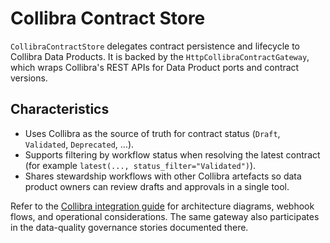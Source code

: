 # Collibra Contract Store

`CollibraContractStore` delegates contract persistence and lifecycle to
Collibra Data Products. It is backed by the
`HttpCollibraContractGateway`, which wraps Collibra's REST APIs for Data
Product ports and contract versions.

## Characteristics

* Uses Collibra as the source of truth for contract status (`Draft`,
  `Validated`, `Deprecated`, …).
* Supports filtering by workflow status when resolving the latest
  contract (for example `latest(..., status_filter="Validated")`).
* Shares stewardship workflows with other Collibra artefacts so data
  product owners can review drafts and approvals in a single tool.

Refer to the [Collibra integration guide](../collibra/contract-integration.md)
for architecture diagrams, webhook flows, and operational
considerations. The same gateway also participates in the data-quality
governance stories documented there.
